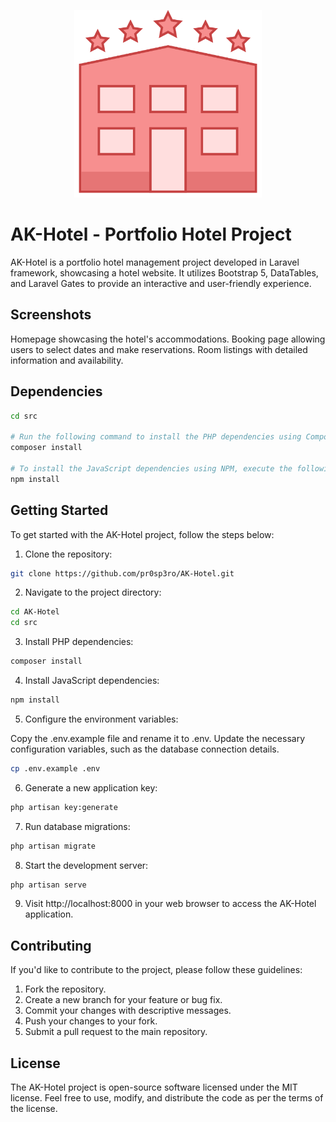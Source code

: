 <p align="center"><img src="/public/img/logo.png" width="300"></p>

# AK-Hotel - Portfolio Hotel Project

<screenshot>

AK-Hotel is a portfolio hotel management project developed in Laravel framework, showcasing a hotel website. It utilizes Bootstrap 5, DataTables, and Laravel Gates to provide an interactive and user-friendly experience.

## Screenshots

<homepage>
Homepage showcasing the hotel's accommodations.

<booking>
Booking page allowing users to select dates and make reservations.

<rooms>
Room listings with detailed information and availability.

<guests>

<admin panel>

## Dependencies 

```bash
cd src

# Run the following command to install the PHP dependencies using Composer:
composer install

# To install the JavaScript dependencies using NPM, execute the following command:
npm install
```

## Getting Started

To get started with the AK-Hotel project, follow the steps below:

1. Clone the repository:
```bash
git clone https://github.com/pr0sp3ro/AK-Hotel.git
```

2. Navigate to the project directory:
```bash
cd AK-Hotel
cd src
```

3. Install PHP dependencies:
```bash
composer install
```

4. Install JavaScript dependencies:
```bash
npm install
```

5. Configure the environment variables:

Copy the .env.example file and rename it to .env.
Update the necessary configuration variables, such as the database connection details.

```bash
cp .env.example .env
```

6. Generate a new application key:
```bash
php artisan key:generate
```

7. Run database migrations:
```bash
php artisan migrate
```

8. Start the development server:
```bash
php artisan serve
```

9. Visit http://localhost:8000 in your web browser to access the AK-Hotel application.

## Contributing

If you'd like to contribute to the project, please follow these guidelines:

1. Fork the repository.
2. Create a new branch for your feature or bug fix.
3. Commit your changes with descriptive messages.
4. Push your changes to your fork.
5. Submit a pull request to the main repository.

## License

The AK-Hotel project is open-source software licensed under the MIT license. Feel free to use, modify, and distribute the code as per the terms of the license.
